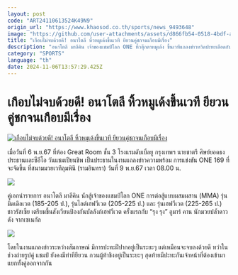 ```yaml
---
layout: post
code: "ART24110613524K49N9"
origin_url: "https://www.khaosod.co.th/sports/news_9493648"
image: "https://github.com/user-attachments/assets/d866fb54-0518-4bdf-aff8-f246bb740686"
title: "เกือบไม่จบด้วยดี! อนาโตลี หิ้วหมูเด้งขึ้นเวที ยียวนคู่ชกจนเกือบมีเรื่อง"
description: "อนาโตลี มาลีคิน เจ้าของแชมป์โลก ONE หิ้วตุ๊กตาหมูเด้ง ขึ้นเวทีแถลงข่าวหวิดปะทะเดือดกับ ผู้ท้าชิง หลังไปออกอาการยียวนคู่ชกจนเกือบมีเรื่อง"
category: "SPORTS"
language: "th"
date: 2024-11-06T13:57:29.425Z
---
```


# เกือบไม่จบด้วยดี! อนาโตลี หิ้วหมูเด้งขึ้นเวที ยียวนคู่ชกจนเกือบมีเรื่อง

[![เกือบไม่จบด้วยดี! อนาโตลี หิ้วหมูเด้งขึ้นเวที ยียวนคู่ชกจนเกือบมีเรื่อง](https://www.khaosod.co.th/wpapp/uploads/2024/11/gteyu.jpg "เกือบไม่จบด้วยดี! อนาโตลี หิ้วหมูเด้งขึ้นเวที ยียวนคู่ชกจนเกือบมีเรื่อง")](https://www.khaosod.co.th/wpapp/uploads/2024/11/gteyu.jpg)

เมื่อวันที่ 6 พ.ย.67 ที่ห้อง Great Room ชั้น 3 โรงแรมดับเบิ้ลยู กรุงเทพฯ นายชาตรี ศิษย์ยอดธง ประธานและซีอีโอ วันแชมเปียนชิพ เป็นประธานในงานแถลงข่าวความพร้อม การแข่งขัน ONE 169 ที่จะจัดขึ้น ที่สนามมวยเวทีลุมพินี (รามอินทรา) วันที่ 9 พ.ย.67 เวลา 08.00 น.

![](https://www.khaosod.co.th/wpapp/uploads/2024/11/S__24395841.jpg)

คู่เอกนำรายการ อนาโตลี มาลีคิน นักสู้เจ้าของแชมป์โลก ONE การต่อสู้แบบผสมผสาน (MMA) รุ่นมิดเดิลเวต (185-205 ป.), รุ่นไลต์เฮฟวีเวต (205-225 ป.) และ รุ่นเฮฟวีเวต (225-265 ป.) ชาวรัสเซีย เตรียมขึ้นสังเวียนป้องกันบัลลังก์เฮฟวีเวต ครั้งแรกกับ “รุง รุง” อูมาร์ คาน นักมวยปล้ำดาวดัง จากเซเนกัล

![](https://www.khaosod.co.th/wpapp/uploads/2024/11/S__24395842.jpg)

โดยในงานแถลงข่าวระหว่างสัมภาษณ์ มีการปะทะฝีปากอยู่เป็นระยะๆ แต่เหมือนจะจบลงด้วยดี ทว่าในช่วงถ่ายรูปคู่ แชมป์ ยังคงมีท่าทียียวน กวนผู้ท้าชิงอยู่เป็นระยะๆ สุดท้ายมีปะทะกันเจ้าหน้าที่ต้องเข้ามาแยกทั้งคู่ออกจากกัน